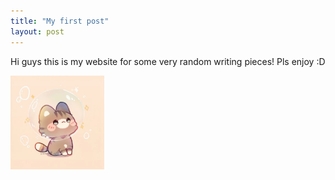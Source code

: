 ```yaml
---
title: "My first post"
layout: post
---
```


Hi guys this is my website for some very random writing pieces! Pls enjoy :D

<img src = "/assets/cat.png" alt = 'cat poo' width = '150' height = '150'>


